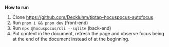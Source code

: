 **How to run**

1. Clone https://github.com/Deckluhm/tiptap-hocuspocus-autofocus
2. Run `pnpm i && pnpm dev` (front-end)
3. Run `npx @hocuspocus/cli --sqlite` (back-end)
4. Put content in the document, refresh the page and observe focus being at the end of the document instead of at the beginning.
